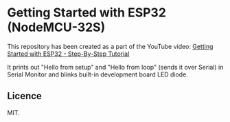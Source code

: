 # Getting Started with ESP32 (NodeMCU-32S)

This repository has been created as a part of the YouTube video:
[Getting Started with ESP32 - Step-By-Step Tutorial](https://www.youtube.com/watch?v=tc3Qnf79Ny8)

It prints out "Hello from setup" and "Hello from loop" (sends it over Serial) in Serial Monitor and blinks built-in development board LED diode.

## Licence

MIT.
